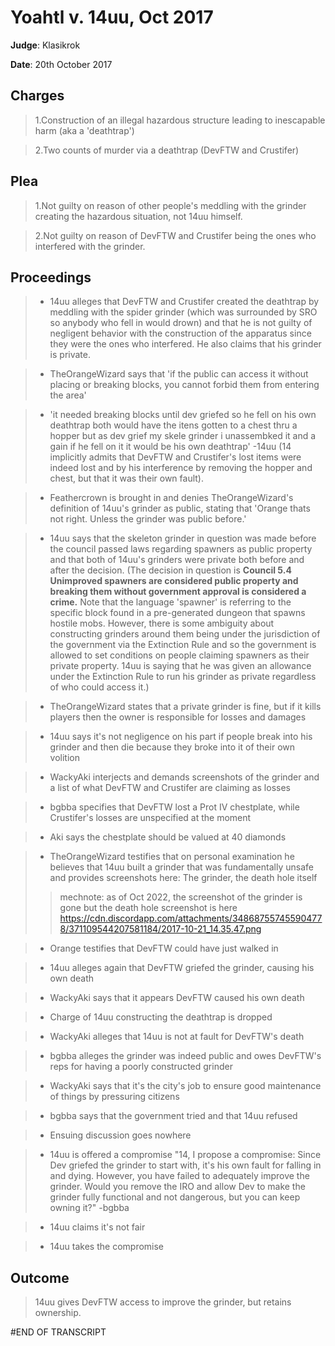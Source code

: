 # Yoahtl v. 14uu, Oct 2017

**Judge**: Klasikrok

**Date**: 20th October 2017

## Charges
> 1.Construction of an illegal hazardous structure leading to inescapable harm (aka a 'deathtrap')

> 2.Two counts of murder via a deathtrap (DevFTW and Crustifer)

## Plea
> 1.Not guilty on reason of other people's meddling with the grinder creating the hazardous situation, not 14uu himself.

> 2.Not guilty on reason of DevFTW and Crustifer being the ones who interfered with the grinder.

## Proceedings
> - 14uu alleges that DevFTW and Crustifer created the deathtrap by meddling with the spider grinder 
>  (which was surrounded by SRO so anybody who fell in would drown) and that he is not guilty of negligent 
>  behavior with the construction of the apparatus since they were the ones who interfered. 
>  He also claims that his grinder is private.

> - TheOrangeWizard says that 'if the public can access it without placing or breaking blocks, 
>  you cannot forbid them from entering the area'

> - 'it needed breaking blocks until dev griefed so he fell on his own deathtrap both would have the itens gotten to a 
>   chest thru a hopper but as dev grief my skele grinder i unassembked it and a gain if he fell on it it would be his 
>   own deathtrap' -14uu (14 implicitly admits that DevFTW and Crustifer's lost items were indeed lost and by 
>   his interference by removing the hopper and chest, but that it was their own fault).

> - Feathercrown is brought in and denies TheOrangeWizard's definition of 14uu's grinder as public, stating that 'Orange thats not right. Unless the grinder was public before.'

> - 14uu says that the skeleton grinder in question was made before the council passed laws regarding 
>  spawners as public property and that both of 14uu's grinders were private both before and after the decision. 
>  (The decision in question is **Council 5.4 Unimproved spawners are considered public property and breaking them 
>  without government approval is considered a crime.** Note that the language 'spawner' is referring to the 
>  specific block found in a pre-generated dungeon that spawns hostile mobs. 
>  However, there is some ambiguity about constructing grinders around them being under the jurisdiction of the 
>  government via the Extinction Rule and so the government is allowed to set conditions on people claiming spawners as
>  their private property. 14uu is saying that he was given an allowance under the Extinction Rule to run his grinder 
>  as private regardless of who could access it.)

> - TheOrangeWizard states that a private grinder is fine, but if it kills players then the owner is responsible 
  for losses and damages

> - 14uu says it's not negligence on his part if people break into his grinder and then die because they 
  broke into it of their own volition

> - WackyAki interjects and demands screenshots of the grinder and a list of what 
  DevFTW and Crustifer are claiming as losses

> - bgbba specifies that DevFTW lost a Prot IV chestplate, while Crustifer's losses are unspecified at the moment

> - Aki says the chestplate should be valued at 40 diamonds

> - TheOrangeWizard testifies that on personal examination he believes that 14uu built a grinder that was 
>  fundamentally unsafe and provides screenshots here: The grinder, the death hole itself
> > mechnote: as of Oct 2022, the screenshot of the grinder is gone but the death hole screenshot is here
> > https://cdn.discordapp.com/attachments/348687557455904778/371109544207581184/2017-10-21_14.35.47.png

> - Orange testifies that DevFTW could have just walked in

> - 14uu alleges again that DevFTW griefed the grinder, causing his own death

> - WackyAki says that it appears DevFTW caused his own death

> - Charge of 14uu constructing the deathtrap is dropped

> - WackyAki alleges that 14uu is not at fault for DevFTW's death

> - bgbba alleges the grinder was indeed public and owes DevFTW's reps for having a poorly constructed grinder

> - WackyAki says that it's the city's job to ensure good maintenance of things by pressuring citizens

> - bgbba says that the government tried and that 14uu refused

> - Ensuing discussion goes nowhere

> - 14uu is offered a compromise "14, I propose a compromise: Since Dev griefed the grinder to start with, 
>  it's his own fault for falling in and dying. However, you have failed to adequately improve the grinder. 
>  Would you remove the IRO and allow Dev to make the grinder fully functional and not dangerous, 
>  but you can keep owning it?" -bgbba

> - 14uu claims it's not fair

> - 14uu takes the compromise

## Outcome
> 14uu gives DevFTW access to improve the grinder, but retains ownership.

#END OF TRANSCRIPT
